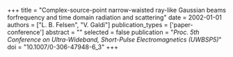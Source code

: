 +++
title = "Complex-source-point narrow-waisted ray-like Gaussian beams forfrequency and time domain radiation and scattering"
date = 2002-01-01
authors = ["L. B. Felsen", "V. Galdi"]
publication_types = ['paper-conference']
abstract = ""
selected = false
publication = "*Proc. 5th Conference on Ultra-Wideband, Short-Pulse Electromagnetics (UWBSP5)*"
doi = "10.1007/0-306-47948-6_3"
+++


